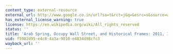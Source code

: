 ```yaml
---
content_type: external-resource
external_url: http://www.google.co.in/url?sa=t&rct=j&q=&esrc=s&source=web&cd=1&ved=0CBwQFjAA&url=http%3A%2F%2Fwww.jadaliyya.com%2Fpages%2Findex%2F2853%2Farab-spring-occupy-wall-street-and-historical-fram&ei=fc9yVLiPJ4XJuAT5-ICQCw&usg=AFQjCNEAQ9UEsOfcB0Ql_tAS7ata4VOfxg&bvm=bv.80185997,d.c2E&cad=rja
has_external_license_warning: true
license: https://en.wikipedia.org/wiki/All_rights_reserved
status: ''
title: 'Arab Spring, Occupy Wall Street, and Historical Frames: 2011, 1989, 1968'
uid: f5982d95-e4c8-4a3a-9010-e4834d98cfc3
wayback_url: ''
---
```

